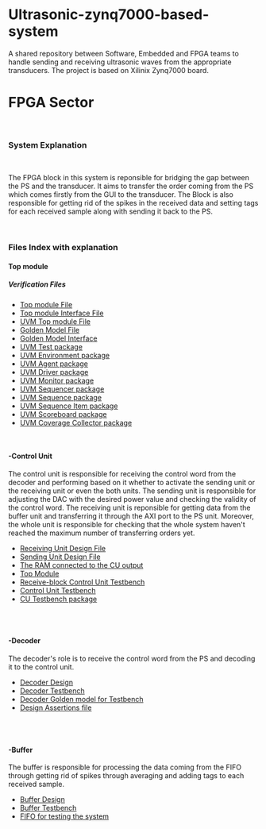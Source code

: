 # Ultrasonic-zynq7000-based-system
A shared repository between Software, Embedded and FPGA teams to handle sending and receiving ultrasonic waves from the appropriate transducers. The project is based on Xilinix Zynq7000 board.
<h1>FPGA Sector</h1>
<br/>
<h3>System Explanation</h3>
<br/>
<p>
The FPGA block in this system is reponsible for bridging the gap between the PS and the transducer. It aims to transfer the order coming from the PS which comes firstly from the GUI to the transducer. The Block is also responsible for getting rid of the spikes in the received data and setting tags for each received sample along with sending it back to the PS.
</p>
</br>
<h3>Files Index with explanation</h3>
<h4>Top module</h4>
<h5>Verification Files</h5>
<ul>
  <li><a href="https://github.com/m7md5303/Ultrasonic-zynq7000-based-system/blob/main/TOP.v">Top module File</a></li>
  <li><a href="https://github.com/m7md5303/Ultrasonic-zynq7000-based-system/blob/main/interface.sv">Top module Interface File</a></li>
  <li><a href="https://github.com/m7md5303/Ultrasonic-zynq7000-based-system/blob/main/top.svh">UVM Top module File</a></li>
  <li><a href="https://github.com/m7md5303/Ultrasonic-zynq7000-based-system/blob/main/goldenmodel.sv">Golden Model File</a></li>
  <li><a href="https://github.com/m7md5303/Ultrasonic-zynq7000-based-system/blob/main/goldeninter.sv">Golden Model Interface</a></li>
  <li><a href="https://github.com/m7md5303/Ultrasonic-zynq7000-based-system/blob/main/test.svh">UVM Test package</a></li>
  <li><a href="https://github.com/m7md5303/Ultrasonic-zynq7000-based-system/blob/main/env.svh">UVM Environment package</a></li>
  <li><a href="https://github.com/m7md5303/Ultrasonic-zynq7000-based-system/blob/main/agent.svh">UVM Agent package</a></li>
  <li><a href="https://github.com/m7md5303/Ultrasonic-zynq7000-based-system/blob/main/driver.svh">UVM Driver package</a></li>
  <li><a href="https://github.com/m7md5303/Ultrasonic-zynq7000-based-system/blob/main/monitor.svh">UVM Monitor package</a></li>
  <li><a href="https://github.com/m7md5303/Ultrasonic-zynq7000-based-system/blob/main/sequencer.svh">UVM Sequencer package</a></li>
  <li><a href="https://github.com/m7md5303/Ultrasonic-zynq7000-based-system/blob/main/sequence.svh">UVM Sequence package</a></li>
  <li><a href="https://github.com/m7md5303/Ultrasonic-zynq7000-based-system/blob/main/sequence_item.svh">UVM Sequence Item package</a></li>
  <li><a href="https://github.com/m7md5303/Ultrasonic-zynq7000-based-system/blob/main/scoreboard.svh">UVM Scoreboard package</a></li>
  <li><a href="https://github.com/m7md5303/Ultrasonic-zynq7000-based-system/blob/main/cvrgcllctr.svh">UVM Coverage Collector package</a></li>
</ul>
</br>
<h4>-Control Unit</h4>
<p>The control unit is responsible for receiving the control word from the decoder and performing based on it whether to activate the sending unit or the receiving unit or even the both units. The sending unit is responsible for adjusting the DAC with the desired power value and checking the validity of the control word. The receiving unit is reponsible for getting data from the buffer unit and transferring it through the AXI port to the PS unit. Moreover, the whole unit is responsible for checking that the whole system haven't reached the maximum number of transferring orders yet.</p>
<ul>
  <li><a href="https://github.com/m7md5303/Ultrasonic-zynq7000-based-system/blob/main/Rec_unit.v">Receiving Unit Design File</a></li>
  <li><a href="https://github.com/m7md5303/Ultrasonic-zynq7000-based-system/blob/main/SendingUnit.v">Sending Unit Design File</a></li>
  <li><a href="https://github.com/m7md5303/Ultrasonic-zynq7000-based-system/blob/main/curam.v">The RAM connected to the CU output</a></li>
  <li><a href="https://github.com/m7md5303/Ultrasonic-zynq7000-based-system/blob/main/controlUnit.v">Top Module</a></li>
  <li><a href="https://github.com/m7md5303/Ultrasonic-zynq7000-based-system/blob/main/rectb.sv">Receive-block Control Unit Testbench</a></li>
  <li><a href="https://github.com/m7md5303/Ultrasonic-zynq7000-based-system/blob/main/TB.sv">Control Unit Testbench</a></li>
  <li><a href="https://github.com/m7md5303/Ultrasonic-zynq7000-based-system/blob/main/pack.sv">CU Testbench package</a></li>
</ul>
<br></br>
<h4>-Decoder</h4>
<p>The decoder's role is to receive the control word from the PS and decoding it to the control unit.</p>
<ul>
  <li><a href="https://github.com/m7md5303/Ultrasonic-zynq7000-based-system/blob/main/dec.v">Decoder Design</a></li>
  <li><a href="https://github.com/m7md5303/Ultrasonic-zynq7000-based-system/blob/main/dectb.sv">Decoder Testbench</a></li>
  <li><a href="https://github.com/m7md5303/Ultrasonic-zynq7000-based-system/blob/main/decgold.sv">Decoder Golden model for Testbench</a></li>
  <li><a href="https://github.com/m7md5303/Ultrasonic-zynq7000-based-system/blob/main/decassert.sv">Design Assertions file</a></li>
</ul>
<br></br>
<h4>-Buffer</h4>
<p>The buffer is responsible for processing the data coming from the FIFO through getting rid of spikes through averaging and adding tags to each received sample.</p>
<ul>
  <li><a href="https://github.com/m7md5303/Ultrasonic-zynq7000-based-system/blob/main/buffer.v">Buffer Design</a></li>
  <li><a href="https://github.com/m7md5303/Ultrasonic-zynq7000-based-system/blob/main/buffer_tb.sv">Buffer Testbench</a></li>
  <li><a href="https://github.com/m7md5303/Ultrasonic-zynq7000-based-system/blob/main/FIFO.sv">FIFO for testing the system</a></li>
</ul>

